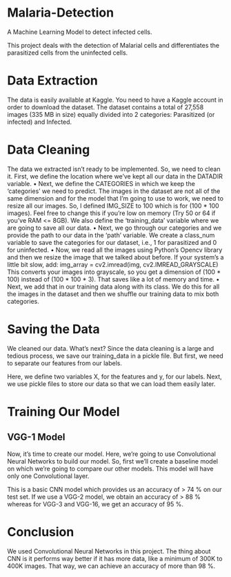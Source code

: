 # Malaria-Detection
A Machine Learning Model to detect infected cells.

This project deals with the detection of Malarial cells and differentiates the parasitized cells from the uninfected cells.
# Data Extraction
The data is easily available at  Kaggle. You need to have a Kaggle account in order to download the dataset. The dataset contains a total of 27,558 images (335 MB in size) equally divided into 2 categories: Parasitized (or infected) and Infected.
# Data Cleaning
The data we extracted isn’t ready to be implemented. So, we need to clean it. First, we define the location where we’ve kept all our data in the DATADIR variable. 
•	Next, we define the CATEGORIES in which we keep the ‘categories’ we need to predict. The images in the dataset are not all of the same dimension and for the model that I’m going to use to work, we need to resize all our images. So, I defined IMG_SIZE to 100 which is for (100 * 100 images). Feel free to change this if you’re low on memory (Try 50 or 64 if you’ve RAM <= 8GB). We also define the ‘training_data’ variable where we are going to save all our data. 
•	Next, we go through our categories and we provide the path to our data in the ‘path’ variable. We create a class_num variable to save the categories for our dataset, i.e., 1 for parasitized and 0 for uninfected.
•	Now, we read all the images using Python’s Opencv library and then we resize the image that we talked about before. If your system’s a little bit slow, add:
img_array = cv2.imread(img, cv2.IMREAD_GRAYSCALE)
This converts your images into grayscale, so you get a dimension of (100 * 100) instead of (100 * 100 * 3). That saves like a lot of memory and time.
•	Next, we add that in our training data along with its class. We do this for all the images in the dataset and then we shuffle our training data to mix both categories.
# Saving the Data
We cleaned our data. What’s next? Since the data cleaning is a large and tedious process, we save our training_data in a pickle file. But first, we need to separate our features from our labels.
 
Here, we define two variables X, for the features and y, for our labels.
Next, we use pickle files to store our data so that we can load them easily later.
# Training Our Model
## VGG-1 Model
Now, it’s time to create our model. Here, we’re going to use Convolutional Neural Networks to build our model.
So, first we’ll create a baseline model on which we’re going to compare our other models. This model will have only one Convolutional layer.
 
This is a basic CNN model which provides us an accuracy of > 74 % on our test set.
If we use a VGG-2 model, we obtain an accuracy of > 88 % whereas for VGG-3 and VGG-16, we get an accuracy of 95 %.
# Conclusion
We used Convolutional Neural Networks in this project. The thing about CNN is it performs way better if it has more data, like a minimum of 300K to 400K images. That way, we can achieve an accuracy of more than 98 %.
